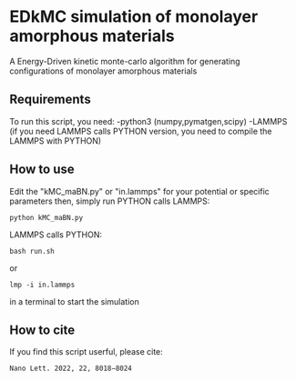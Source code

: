 # EDkMC simulation of monolayer amorphous materials
A Energy-Driven kinetic monte-carlo algorithm for generating configurations of monolayer amorphous materials

## Requirements
To run this script, you need:
-python3 (numpy,pymatgen,scipy)
-LAMMPS (if you need LAMMPS calls PYTHON version, you need to compile the LAMMPS with PYTHON)

## How to use
Edit the "kMC_maBN.py" or "in.lammps" for your potential or specific parameters
then, simply run
PYTHON calls LAMMPS:
```
python kMC_maBN.py
```
LAMMPS calls PYTHON:
```
bash run.sh
```
or
```
lmp -i in.lammps
```

in a terminal to start the simulation


## How to cite
If you find this script userful, please cite:
```
Nano Lett. 2022, 22, 8018−8024
```
